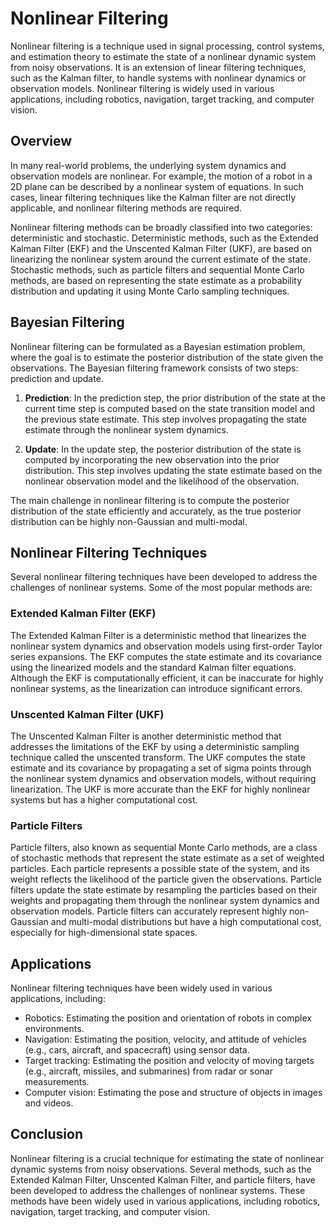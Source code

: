 # Nonlinear Filtering

Nonlinear filtering is a technique used in signal processing, control systems, and estimation theory to estimate the state of a nonlinear dynamic system from noisy observations. It is an extension of linear filtering techniques, such as the Kalman filter, to handle systems with nonlinear dynamics or observation models. Nonlinear filtering is widely used in various applications, including robotics, navigation, target tracking, and computer vision.

## Overview

In many real-world problems, the underlying system dynamics and observation models are nonlinear. For example, the motion of a robot in a 2D plane can be described by a nonlinear system of equations. In such cases, linear filtering techniques like the Kalman filter are not directly applicable, and nonlinear filtering methods are required.

Nonlinear filtering methods can be broadly classified into two categories: deterministic and stochastic. Deterministic methods, such as the Extended Kalman Filter (EKF) and the Unscented Kalman Filter (UKF), are based on linearizing the nonlinear system around the current estimate of the state. Stochastic methods, such as particle filters and sequential Monte Carlo methods, are based on representing the state estimate as a probability distribution and updating it using Monte Carlo sampling techniques.

## Bayesian Filtering

Nonlinear filtering can be formulated as a Bayesian estimation problem, where the goal is to estimate the posterior distribution of the state given the observations. The Bayesian filtering framework consists of two steps: prediction and update.

1. **Prediction**: In the prediction step, the prior distribution of the state at the current time step is computed based on the state transition model and the previous state estimate. This step involves propagating the state estimate through the nonlinear system dynamics.

2. **Update**: In the update step, the posterior distribution of the state is computed by incorporating the new observation into the prior distribution. This step involves updating the state estimate based on the nonlinear observation model and the likelihood of the observation.

The main challenge in nonlinear filtering is to compute the posterior distribution of the state efficiently and accurately, as the true posterior distribution can be highly non-Gaussian and multi-modal.

## Nonlinear Filtering Techniques

Several nonlinear filtering techniques have been developed to address the challenges of nonlinear systems. Some of the most popular methods are:

### Extended Kalman Filter (EKF)

The Extended Kalman Filter is a deterministic method that linearizes the nonlinear system dynamics and observation models using first-order Taylor series expansions. The EKF computes the state estimate and its covariance using the linearized models and the standard Kalman filter equations. Although the EKF is computationally efficient, it can be inaccurate for highly nonlinear systems, as the linearization can introduce significant errors.

### Unscented Kalman Filter (UKF)

The Unscented Kalman Filter is another deterministic method that addresses the limitations of the EKF by using a deterministic sampling technique called the unscented transform. The UKF computes the state estimate and its covariance by propagating a set of sigma points through the nonlinear system dynamics and observation models, without requiring linearization. The UKF is more accurate than the EKF for highly nonlinear systems but has a higher computational cost.

### Particle Filters

Particle filters, also known as sequential Monte Carlo methods, are a class of stochastic methods that represent the state estimate as a set of weighted particles. Each particle represents a possible state of the system, and its weight reflects the likelihood of the particle given the observations. Particle filters update the state estimate by resampling the particles based on their weights and propagating them through the nonlinear system dynamics and observation models. Particle filters can accurately represent highly non-Gaussian and multi-modal distributions but have a high computational cost, especially for high-dimensional state spaces.

## Applications

Nonlinear filtering techniques have been widely used in various applications, including:

- Robotics: Estimating the position and orientation of robots in complex environments.
- Navigation: Estimating the position, velocity, and attitude of vehicles (e.g., cars, aircraft, and spacecraft) using sensor data.
- Target tracking: Estimating the position and velocity of moving targets (e.g., aircraft, missiles, and submarines) from radar or sonar measurements.
- Computer vision: Estimating the pose and structure of objects in images and videos.

## Conclusion

Nonlinear filtering is a crucial technique for estimating the state of nonlinear dynamic systems from noisy observations. Several methods, such as the Extended Kalman Filter, Unscented Kalman Filter, and particle filters, have been developed to address the challenges of nonlinear systems. These methods have been widely used in various applications, including robotics, navigation, target tracking, and computer vision.
